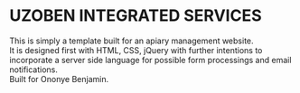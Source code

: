 # UZOBEN INTEGRATED SERVICES   
This is simply a template built for an apiary management website.   
It is designed first with HTML, CSS, jQuery with further intentions to incorporate a server side language for possible form processings and email notifications.   
Built for Ononye Benjamin.
